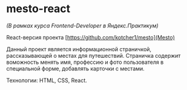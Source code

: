 # mesto-react

*(В рамках курса Frontend-Developer в Яндекс.Практикум)*

React-версия проекта [https://github.com/kotcher1/mesto](Mesto)

Данный проект является информационной страничкой, рассказывающей о местах для путешествий. Страничка содержит воможность менять имя, профессию и фото пользователя в специальной форме, добавлять карточки с местами.

Технологии: HTML, CSS, React.
